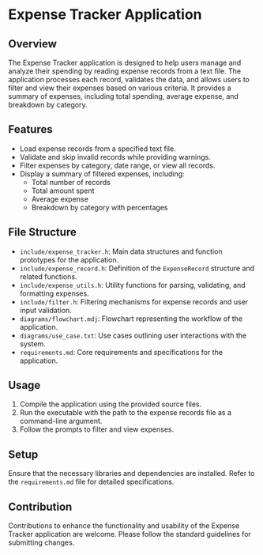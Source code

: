 # Expense Tracker Application

## Overview
The Expense Tracker application is designed to help users manage and analyze their spending by reading expense records from a text file. The application processes each record, validates the data, and allows users to filter and view their expenses based on various criteria. It provides a summary of expenses, including total spending, average expense, and breakdown by category.

## Features
- Load expense records from a specified text file.
- Validate and skip invalid records while providing warnings.
- Filter expenses by category, date range, or view all records.
- Display a summary of filtered expenses, including:
  - Total number of records
  - Total amount spent
  - Average expense
  - Breakdown by category with percentages

## File Structure
- `include/expense_tracker.h`: Main data structures and function prototypes for the application.
- `include/expense_record.h`: Definition of the `ExpenseRecord` structure and related functions.
- `include/expense_utils.h`: Utility functions for parsing, validating, and formatting expenses.
- `include/filter.h`: Filtering mechanisms for expense records and user input validation.
- `diagrams/flowchart.mdj`: Flowchart representing the workflow of the application.
- `diagrams/use_case.txt`: Use cases outlining user interactions with the system.
- `requirements.md`: Core requirements and specifications for the application.

## Usage
1. Compile the application using the provided source files.
2. Run the executable with the path to the expense records file as a command-line argument.
3. Follow the prompts to filter and view expenses.

## Setup
Ensure that the necessary libraries and dependencies are installed. Refer to the `requirements.md` file for detailed specifications.

## Contribution
Contributions to enhance the functionality and usability of the Expense Tracker application are welcome. Please follow the standard guidelines for submitting changes.